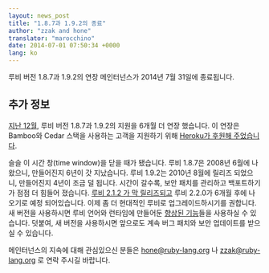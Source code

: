 ```yaml
---
layout: news_post
title: "1.8.7과 1.9.2의 종료"
author: "zzak and hone"
translator: "marocchino"
date: 2014-07-01 07:50:34 +0000
lang: ko
---
```


루비 버전 1.8.7과 1.9.2의 연장 메인터넌스가 2014년 7월 31일에 종료됩니다.

## 추가 정보

[지난 12월](https://www.ruby-lang.org/ko/news/2013/12/17/maintenance-of-1-8-7-and-1-9-2/), 루비 버전 1.8.7과 1.9.2의 지원을 6개월 더 연장 했습니다. 이 연장은 Bamboo와 Cedar 스택을 사용하는 고객을 지원하기 위해 [Heroku가 후원해 주었습니다](https://blog.heroku.com/archives/2013/12/5/a_patch_in_time_securing_ruby).

슬슬 이 시간 창(time window)을 닫을 때가 됐습니다. 루비 1.8.7은 2008년 6월에 나왔으니, 만들어진지 6년이
갓 지났습니다. 루비 1.9.2는 2010년 8월에 릴리즈 되었으니, 만들어진지 4년이 조금
덜 됩니다. 시간이 갈수록, 보안 패치를 관리하고 백포트하기가 점점 더 힘들어
졌습니다. [루비 2.1.2 가 막 릴리즈되고](https://www.ruby-lang.org/ko/news/2014/05/09/ruby-2-1-2-is-released/)
루비 2.2.0가 6개월 후에 나오기로 예정 되어있습니다. 이제 좀 더 현대적인 루비로
업그레이드하시기를 권합니다. 새 버전을 사용하시면 루비 언어와 런타임에 만들어둔
[향상된 기능](https://www.ruby-lang.org/ko/news/2013/12/25/ruby-2-1-0-is-released/)들을
사용하실 수 있습니다. 덧붙여, 새 버전을 사용하시면 앞으로도 계속 버그 패치와
보안 업데이트를 받으실 수 있습니다.

메인터넌스의 지속에 대해 관심있으신 분들은 hone@ruby-lang.org 나 zzak@ruby-lang.org
로 연락 주시길 바랍니다.
